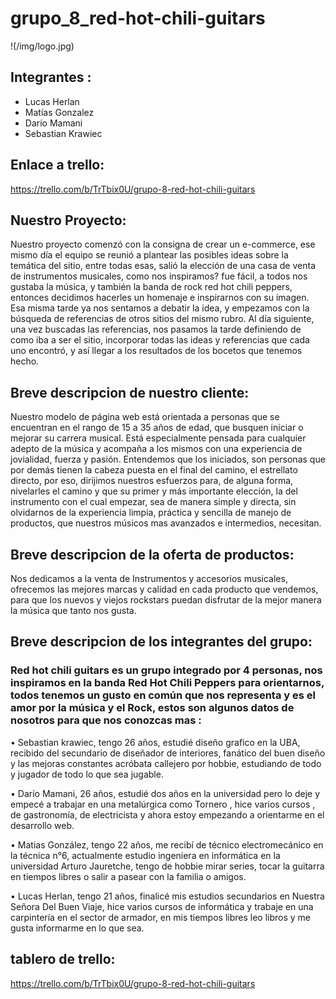 # grupo_8_red-hot-chili-guitars
!(/img/logo.jpg)
## Integrantes :
 - Lucas Herlan
 - Matías Gonzalez
 - Darío Mamani
 - Sebastian Krawiec


## Enlace a trello:
 <https://trello.com/b/TrTbix0U/grupo-8-red-hot-chili-guitars>

## Nuestro Proyecto:

Nuestro proyecto comenzó con la consigna de crear un e-commerce, ese mismo día el equipo se reunió a plantear las posibles ideas sobre la temática del sitio, entre todas esas, salió la elección de una casa de venta de instrumentos musicales, como nos inspiramos? fue fácil, a todos nos gustaba la música, y también la banda de rock red hot chili peppers, entonces decidimos hacerles un homenaje e inspirarnos con su imagen. Esa misma tarde ya nos sentamos a debatir la idea, y empezamos con la búsqueda de referencias de otros sitios del mismo rubro. Al día siguiente, una vez buscadas las referencias, nos pasamos la tarde definiendo de como iba a ser el sitio, incorporar todas las ideas y referencias que cada uno encontró, y así llegar a los resultados de los bocetos que tenemos hecho.


## Breve descripcion de nuestro cliente:

Nuestro modelo de página web está orientada a personas que se encuentran en el rango de 15 a 35 años de edad, que busquen iniciar o mejorar su carrera musical. Está especialmente pensada para cualquier adepto de la música y acompaña a los mismos con una experiencia de jovialidad, fuerza y pasión.  Entendemos que los iniciados, son personas que por demás tienen la cabeza puesta en el final del camino, el estrellato directo, por eso, dirijimos nuestros esfuerzos para, de alguna forma, nivelarles el camino y que su primer y más importante elección, la del instrumento con el cual empezar, sea de manera simple y directa, sin olvidarnos de la experiencia limpia, práctica y sencilla de manejo de productos, que nuestros músicos mas avanzados e intermedios, necesitan.

## Breve descripcion de la oferta de productos:

Nos dedicamos a la venta de Instrumentos y accesorios musicales, ofrecemos las mejores marcas y calidad en cada producto que vendemos, para que los nuevos y viejos rockstars puedan disfrutar de la mejor manera la música que tanto nos gusta.


## Breve descripcion de los integrantes del grupo:

### Red hot chili guitars es un grupo integrado por 4 personas, nos inspiramos en la banda Red Hot Chili Peppers para orientarnos, todos tenemos un gusto en común que nos representa y es el amor por la música y el Rock, estos son algunos datos de nosotros para que nos conozcas mas :

• Sebastian krawiec, tengo 26 años, estudié diseño grafico en la UBA, recibido del secundario de diseñador de interiores, fanático del buen diseño y las mejoras constantes
acróbata callejero por hobbie, estudiando de todo y jugador de todo lo que sea jugable.


• Darío Mamani, 26 años, estudié dos años en la universidad pero lo deje y empecé a trabajar en una metalúrgica como Tornero , hice varios cursos , de gastronomía, de electricista y ahora estoy empezando a orientarme en el desarrollo web.


• Matias González, tengo 22 años, me recibí de técnico electromecánico en la técnica n°6, actualmente estudio ingeniera en informática en la universidad Arturo Jauretche, tengo de hobbie mirar series, tocar la guitarra en tiempos libres o salir a pasear con la familia o amigos.


• Lucas Herlan, tengo 21 años, finalicé mis estudios secundarios en Nuestra Señora Del Buen Viaje, hice varios cursos de informática y trabaje en una carpintería en el sector de armador, en mis tiempos libres leo libros y me gusta informarme en lo que sea.

## tablero de trello:

https://trello.com/b/TrTbix0U/grupo-8-red-hot-chili-guitars

